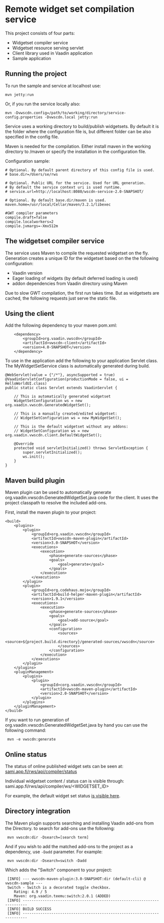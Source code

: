 
Remote widget set compilation service
===

This project consists of four parts:
 - Widgetset compiler service
 - Widgetset resource serving servlet
 - Client library used in Vaadin application
 - Sample application
 
Running the project
---

To run the sample and service at localhost use:

    mvn jetty:run

Or, if you run the service locally also:

    mvn -Dvwscdn.config=/path/to/working/directory/service-config.properties -Dvwscdn.local jetty:run

Service uses a working directory to build/publish widgetsets. By default it is the folder where the configuration 
file is, but different folder can be also specified in the config file.

Maven is needed for the compilation. Either install maven in the working directory to <workdir>/maven or
specify the installation in the configuration file.

Configuration sample:

    # Optional. By default parent directory of this config file is used. 
    # base.dir=/Users/se/rws
    
    # Optional. Public URL for the service. Used for URL generation.
    # By default the service context uri is used runtime.
    # service.url=http://localhost:8080/wscdn-service-2.0-SNAPSHOT/
      
    # Optional. By default base.dir/maven is used.
    maven.home=/usr/local/Cellar/maven/3.2.1/libexec
    
    #GWT compiler parameters
    compile.draft=false
    compile.localworkers=2
    compile.jvmargs=-Xmx512m


The widgetset compiler service
---
The service uses Maven to compile the requested widgetset on the fly. Generation creates a unique ID for the widgetset based on the the following configuration:
- Vaadin version 
- Eager loading of widgets (by default deferred loading is used)
- addon dependencies from Vaadin directory using Maven

Due to slow GWT compilation, the first run takes time. But as widgetsets are cached, the following requests just serve the static file.


Using the client
---

Add the following dependency to your maven pom.xml:

        <dependency>
            <groupId>org.vaadin.vwscdn</groupId>
            <artifactId>vwscdn-client</artifactId>
            <version>4.0-SNAPSHOT</version>
        </dependency>


To use in the application add the following to your application Servlet class. The MyWidgetSetService class is automatically generated during build.


    @WebServlet(value = {"/*"}, asyncSupported = true)
    @VaadinServletConfiguration(productionMode = false, ui = HelloWorldUI.class)
    public static class Servlet extends VaadinServlet {
        
        // This is automatically generated widgetset
        WidgetSetConfiguration ws = new org.vaadin.vwscdn.GeneratedWidgetSet();
        
        // This is a manually created/edited widgetset:
        // WidgetSetConfiguration ws = new MyWidgetSet();

        // This is the default widgetset without any addons:
        // WidgetSetConfiguration ws = new org.vaadin.vwscdn.client.DefaultWidgetSet();

        @Override
        protected void servletInitialized() throws ServletException {
            super.servletInitialized();
            ws.init();
        }
    }

Maven build plugin
---

Maven plugin can be used to automatically generate 
org.vaadin.vwscdn.GeneratedWidgetSet.java code for the client. 
It uses the project classpath to resolve the included add-ons. 

First, install the maven plugin to your project:

    <build>
        <plugins>
            <plugin>
                <groupId>org.vaadin.vwscdn</groupId>
                <artifactId>vwscdn-maven-plugin</artifactId>
                <version>3.0-SNAPSHOT</version>
                <executions>
                    <execution>
                        <phase>generate-sources</phase>
                        <goals>
                            <goal>generate</goal>
                        </goals>
                    </execution>
                </executions>
            </plugin>
            <plugin>
                <groupId>org.codehaus.mojo</groupId>
                <artifactId>build-helper-maven-plugin</artifactId>
                <version>1.9.1</version>
                <executions>
                    <execution>
                        <phase>generate-sources</phase>
                        <goals>
                            <goal>add-source</goal>
                        </goals>
                        <configuration>
                            <sources>
                                <source>${project.build.directory}/generated-sources/vwscdn</source>
                            </sources>
                        </configuration>
                    </execution>
                </executions>
            </plugin>
        </plugins>
        <pluginManagement>
            <plugins>
                <plugin>
                    <groupId>corg.vaadin.vwscdn</groupId>
                    <artifactId>vwscdn-maven-plugin</artifactId>
                    <version>2.0-SNAPSHOT</version>
                </plugin>
            </plugins>
        </pluginManagement>
    </build>
    


If you want to run generation of org.vaadin.vwscdn.GeneratedWidgetSet.java by hand you can use the following command:

     mvn -e vwscdn:generate

Online status
---

The status of online published widget sets can be seen at:
[sami.app.fi/rws/api/compiler/status](http://sami.app.fi/rws/api/compiler/status)

Individual widgetset content / status can is visible through:
     sami.app.fi/rws/api/compiler/ws/<WIDGETSET_ID>
    
For example, the default widget set status [is visible here](http://sami.app.fi/rws/api/compiler/ws/vwscdnfac2b5204c77574f464e00e56dbb0a0f).

Directory integration
---

The Maven plugin supports searching and installing Vaadin add-ons from the Directory. to search for add-ons use the following:

     mvn vwscdn:dir -Dsearch=[search term]

And if you wish to add the matched add-ons to the project as a dependency, use `-Dadd` parameter. For example:

     mvn vwscdn:dir -Dsearch=switch -Dadd

Which adds the "Switch" component to your project: 

     [INFO] --- vwscdn-maven-plugin:3.0-SNAPSHOT:dir (default-cli) @ vwscdn-sample ---
     Switch - Switch is a decorated toggle checkbox.
     	Rating: 4.9 / 5
     	Maven: org.vaadin.teemu:switch:2.0.1 (ADDED)
     [INFO] ------------------------------------------------------------------------
     [INFO] BUILD SUCCESS
     [INFO] ------------------------------------------------------------------------


